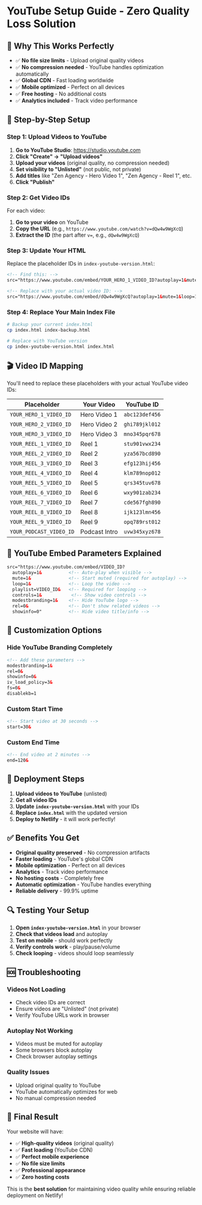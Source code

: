 # YouTube Setup Guide - Zero Quality Loss Solution

## 🎯 Why This Works Perfectly

- ✅ **No file size limits** - Upload original quality videos
- ✅ **No compression needed** - YouTube handles optimization automatically
- ✅ **Global CDN** - Fast loading worldwide
- ✅ **Mobile optimized** - Perfect on all devices
- ✅ **Free hosting** - No additional costs
- ✅ **Analytics included** - Track video performance

## 📝 Step-by-Step Setup

### Step 1: Upload Videos to YouTube

1. **Go to YouTube Studio**: https://studio.youtube.com
2. **Click "Create" → "Upload videos"**
3. **Upload your videos** (original quality, no compression needed)
4. **Set visibility to "Unlisted"** (not public, not private)
5. **Add titles** like "Zen Agency - Hero Video 1", "Zen Agency - Reel 1", etc.
6. **Click "Publish"**

### Step 2: Get Video IDs

For each video:
1. **Go to your video** on YouTube
2. **Copy the URL** (e.g., `https://www.youtube.com/watch?v=dQw4w9WgXcQ`)
3. **Extract the ID** (the part after `v=`, e.g., `dQw4w9WgXcQ`)

### Step 3: Update Your HTML

Replace the placeholder IDs in `index-youtube-version.html`:

```html
<!-- Find this: -->
src="https://www.youtube.com/embed/YOUR_HERO_1_VIDEO_ID?autoplay=1&mute=1&loop=1&playlist=YOUR_HERO_1_VIDEO_ID&controls=1&modestbranding=1&rel=0&showinfo=0"

<!-- Replace with your actual video ID: -->
src="https://www.youtube.com/embed/dQw4w9WgXcQ?autoplay=1&mute=1&loop=1&playlist=dQw4w9WgXcQ&controls=1&modestbranding=1&rel=0&showinfo=0"
```

### Step 4: Replace Your Main Index File

```bash
# Backup your current index.html
cp index.html index-backup.html

# Replace with YouTube version
cp index-youtube-version.html index.html
```

## 🎬 Video ID Mapping

You'll need to replace these placeholders with your actual YouTube video IDs:

| Placeholder | Your Video | YouTube ID |
|-------------|------------|------------|
| `YOUR_HERO_1_VIDEO_ID` | Hero Video 1 | `abc123def456` |
| `YOUR_HERO_2_VIDEO_ID` | Hero Video 2 | `ghi789jkl012` |
| `YOUR_HERO_3_VIDEO_ID` | Hero Video 3 | `mno345pqr678` |
| `YOUR_REEL_1_VIDEO_ID` | Reel 1 | `stu901vwx234` |
| `YOUR_REEL_2_VIDEO_ID` | Reel 2 | `yza567bcd890` |
| `YOUR_REEL_3_VIDEO_ID` | Reel 3 | `efg123hij456` |
| `YOUR_REEL_4_VIDEO_ID` | Reel 4 | `klm789nop012` |
| `YOUR_REEL_5_VIDEO_ID` | Reel 5 | `qrs345tuv678` |
| `YOUR_REEL_6_VIDEO_ID` | Reel 6 | `wxy901zab234` |
| `YOUR_REEL_7_VIDEO_ID` | Reel 7 | `cde567fgh890` |
| `YOUR_REEL_8_VIDEO_ID` | Reel 8 | `ijk123lmn456` |
| `YOUR_REEL_9_VIDEO_ID` | Reel 9 | `opq789rst012` |
| `YOUR_PODCAST_VIDEO_ID` | Podcast Intro | `uvw345xyz678` |

## 🔧 YouTube Embed Parameters Explained

```html
src="https://www.youtube.com/embed/VIDEO_ID?
  autoplay=1&          <!-- Auto-play when visible -->
  mute=1&              <!-- Start muted (required for autoplay) -->
  loop=1&              <!-- Loop the video -->
  playlist=VIDEO_ID&   <!-- Required for looping -->
  controls=1&           <!-- Show video controls -->
  modestbranding=1&    <!-- Hide YouTube logo -->
  rel=0&               <!-- Don't show related videos -->
  showinfo=0"          <!-- Hide video title/info -->
```

## 🎨 Customization Options

### Hide YouTube Branding Completely
```html
<!-- Add these parameters -->
modestbranding=1&
rel=0&
showinfo=0&
iv_load_policy=3&
fs=0&
disablekb=1
```

### Custom Start Time
```html
<!-- Start video at 30 seconds -->
start=30&
```

### Custom End Time
```html
<!-- End video at 2 minutes -->
end=120&
```

## 🚀 Deployment Steps

1. **Upload videos to YouTube** (unlisted)
2. **Get all video IDs**
3. **Update `index-youtube-version.html`** with your IDs
4. **Replace `index.html`** with the updated version
5. **Deploy to Netlify** - it will work perfectly!

## ✅ Benefits You Get

- **Original quality preserved** - No compression artifacts
- **Faster loading** - YouTube's global CDN
- **Mobile optimization** - Perfect on all devices
- **Analytics** - Track video performance
- **No hosting costs** - Completely free
- **Automatic optimization** - YouTube handles everything
- **Reliable delivery** - 99.9% uptime

## 🔍 Testing Your Setup

1. **Open `index-youtube-version.html`** in your browser
2. **Check that videos load** and autoplay
3. **Test on mobile** - should work perfectly
4. **Verify controls work** - play/pause/volume
5. **Check looping** - videos should loop seamlessly

## 🆘 Troubleshooting

### Videos Not Loading
- Check video IDs are correct
- Ensure videos are "Unlisted" (not private)
- Verify YouTube URLs work in browser

### Autoplay Not Working
- Videos must be muted for autoplay
- Some browsers block autoplay
- Check browser autoplay settings

### Quality Issues
- Upload original quality to YouTube
- YouTube automatically optimizes for web
- No manual compression needed

## 🎯 Final Result

Your website will have:
- ✅ **High-quality videos** (original quality)
- ✅ **Fast loading** (YouTube CDN)
- ✅ **Perfect mobile experience**
- ✅ **No file size limits**
- ✅ **Professional appearance**
- ✅ **Zero hosting costs**

This is the **best solution** for maintaining video quality while ensuring reliable deployment on Netlify!